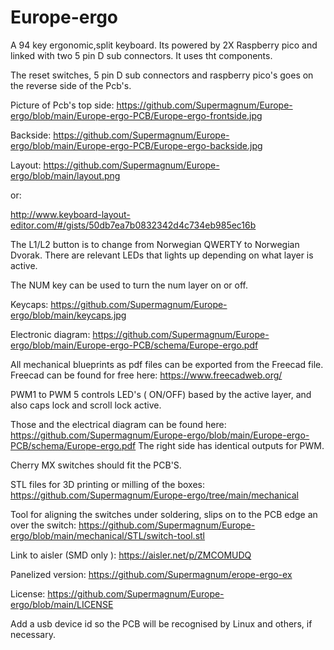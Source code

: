 # Europe-ergo
A 94 key ergonomic,split keyboard.
Its powered by 2X Raspberry pico and linked with two 5 pin D sub connectors.
It uses tht components.

The reset switches, 5 pin D sub connectors and raspberry pico's  goes on the reverse side of the Pcb's. 

Picture of Pcb's top side:
https://github.com/Supermagnum/Europe-ergo/blob/main/Europe-ergo-PCB/Europe-ergo-frontside.jpg

Backside:
https://github.com/Supermagnum/Europe-ergo/blob/main/Europe-ergo-PCB/Europe-ergo-backside.jpg


Layout:
https://github.com/Supermagnum/Europe-ergo/blob/main/layout.png

or:

http://www.keyboard-layout-editor.com/#/gists/50db7ea7b0832342d4c734eb985ec16b

The L1/L2 button is to change from  Norwegian QWERTY to Norwegian Dvorak.
There are relevant LEDs that lights up depending on what layer is active.

The NUM key can be used to turn the  num layer on or off.



Keycaps:
https://github.com/Supermagnum/Europe-ergo/blob/main/keycaps.jpg

Electronic diagram:
https://github.com/Supermagnum/Europe-ergo/blob/main/Europe-ergo-PCB/schema/Europe-ergo.pdf

All mechanical blueprints as pdf files can be exported from the Freecad file.
Freecad can be found for free here:
https://www.freecadweb.org/

PWM1 to PWM 5 controls LED's ( ON/OFF) based by the active layer, and also caps lock and scroll lock active.

Those and the electrical diagram can be found here:
https://github.com/Supermagnum/Europe-ergo/blob/main/Europe-ergo-PCB/schema/Europe-ergo.pdf
The right side has identical outputs for PWM.

Cherry MX switches should fit the PCB'S.


STL files for 3D printing or milling of the boxes:
https://github.com/Supermagnum/Europe-ergo/tree/main/mechanical

Tool for aligning the switches under soldering, slips on to the PCB edge an over the switch:
https://github.com/Supermagnum/Europe-ergo/blob/main/mechanical/STL/switch-tool.stl

Link to aisler (SMD only ):
https://aisler.net/p/ZMCOMUDQ

Panelized version:
https://github.com/Supermagnum/erope-ergo-ex


License:
https://github.com/Supermagnum/Europe-ergo/blob/main/LICENSE

Add a usb device id so the PCB will be recognised by Linux and others, if necessary. 


